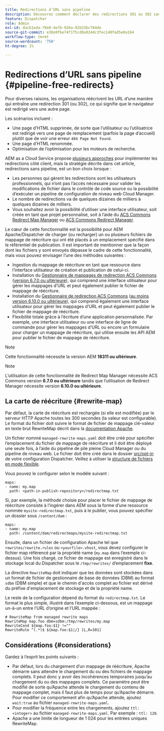```yaml
---
title: Redirections d’URL sans pipeline
description: Découvrez comment déclarer des redirections 301 ou 302 sans accès aux pipelines Git ou Cloud Manager.
feature: Dispatcher
role: Admin
exl-id: dacb1eda-79e0-4e76-926a-92b33bc784de
source-git-commit: e30a9fbe74f1f5cd8a924dc3fec140fad5e0a164
workflow-type: tm+mt
source-wordcount: '750'
ht-degree: 1%

---
```


# Redirections d’URL sans pipeline {#pipeline-free-redirects}

Pour diverses raisons, les organisations réécrivent les URL d’une manière qui entraîne une redirection 301 (ou 302), ce qui signifie que le navigateur est redirigé vers une autre page.

Les scénarios incluent :

* Une page d’HTML supprimée, de sorte que l’utilisateur ou l’utilisatrice est redirigé vers une page de remplacement (parfois la page d’accueil) plutôt que de voir une erreur `404 Page Not Found`.
* Une page d’HTML renommée.
* Optimisation de l’optimisation pour les moteurs de recherche.

AEM as a Cloud Service propose [plusieurs approches](https://experienceleague.adobe.com/en/docs/experience-manager-learn/foundation/administration/url-redirection) pour implémenter les redirections côté client, mais la stratégie décrite dans cet article, redirections sans pipeline, est un bon choix lorsque :

* Les personnes qui gèrent les redirections sont les utilisateurs professionnels, qui n’ont pas l’accès nécessaire pour valider les modifications de fichier dans le contrôle de code source ou la possibilité d’exécuter un pipeline de configuration de niveau web Cloud Manager.
* Le nombre de redirections va de quelques dizaines de milliers à quelques dizaines de milliers.
* Vous souhaitez avoir la possibilité d’utiliser une interface utilisateur, soit créée en tant que projet personnalisé, soit à l’aide du [ACS Commons Redirect Map Manager](https://adobe-consulting-services.github.io/acs-aem-commons/features/redirect-map-manager/index.html) ou [ACS Commons Redirect Manager](https://adobe-consulting-services.github.io/acs-aem-commons/features/redirect-manager/subpages/rewritemap.html).

Le cœur de cette fonctionnalité est la possibilité pour AEM Apache/Dispatcher de charger (ou recharger) un ou plusieurs fichiers de mappage de réécriture qui ont été placés à un emplacement spécifié dans le référentiel de publication. Il est important de mentionner que la façon dont les fichiers y sont envoyés dépasse le cadre de cette fonctionnalité, mais vous pouvez envisager l’une des méthodes suivantes :

* Ingestion du mappage de réécriture en tant que ressource dans l’interface utilisateur de création et publication de celui-ci.
* Installation du [Gestionnaire de mappages de redirection ACS Commons](https://adobe-consulting-services.github.io/acs-aem-commons/features/redirect-map-manager/index.html) ([version 6.7.0 ou ultérieure](https://github.com/Adobe-Consulting-Services/acs-aem-commons/releases)), qui comprend une interface utilisateur pour gérer les mappages d’URL et peut également publier le fichier de mappage de réécriture.
* Installation du [Gestionnaire de redirection ACS Commons](https://adobe-consulting-services.github.io/acs-aem-commons/features/redirect-manager/subpages/rewritemap.html) ([au moins version 6.10.0 ou ultérieure](https://github.com/Adobe-Consulting-Services/acs-aem-commons/releases)), qui comprend également une interface utilisateur pour gérer les mappages d’URL et peut également publier le fichier de mappage de réécriture.
* Flexibilité totale grâce à l’écriture d’une application personnalisée. Par exemple, une interface utilisateur ou une interface de ligne de commande pour gérer les mappages d’URL ou encore un formulaire pour charger un mappage de réécriture, qui utilise ensuite les API AEM pour publier le fichier de mappage de réécriture.

>[!NOTE]
> Cette fonctionnalité nécessite la version AEM **18311 ou ultérieure**.

>[!NOTE]
> L’utilisation de cette fonctionnalité de Redirect Map Manager nécessite ACS Commons version **6.7.0 ou ultérieure** tandis que l’utilisation de Redirect Manager nécessite version **6.10.0 ou ultérieure**.

## La carte de réécriture {#rewrite-map}

Par défaut, la carte de réécriture est rechargée (si elle est modifiée) par le serveur HTTP Apache toutes les 300 secondes (la valeur est configurable). Le format du fichier doit suivre le format de fichier de mappage clé-valeur en texte brut RewriteMap décrit dans la [documentation Apache](https://httpd.apache.org/docs/2.4/rewrite/rewritemap.html#txt).

Un fichier nommé `managed-rewrite-maps.yaml` doit être créé pour spécifier l’emplacement du fichier de mappage de réécriture et il doit être déployé une seule fois, à l’aide du pipeline de pile pleine Cloud Manager ou du pipeline de niveau web. Le fichier doit être créé dans le dossier [src/opt-in](https://github.com/adobe/aem-project-archetype/tree/develop/src/main/archetype/dispatcher.cloud/src/opt-in) de votre configuration Dispatcher. Veillez à utiliser la [structure de fichiers en mode flexible](/help/implementing/dispatcher/validation-debug.md#flexible-mode-file-structure).

Vous pouvez le configurer selon le modèle suivant :

```
maps:
- name: my.map
  path: <path-in-publish-repository>/redirectmap.txt
```

Si, par exemple, la méthode choisie pour placer le fichier de mappage de réécriture consiste à l’ingérer dans AEM sous la forme d’une ressource nommée `mysite-redirectmap.txt`, puis à le publier, vous pouvez spécifier un dossier sous `/content/dam` :

```
maps:
- name: my.map
  path: /content/dam/redirectmaps/mysite-redirectmap.txt
```

Ensuite, dans un fichier de configuration Apache tel que `rewrites/rewrite.rules` ou `<yourfile>.vhost`, vous devez configurer le fichier map référencé par la propriété name (`my.map` dans l’exemple ci-dessus). Une fois chargé, ce fichier de mappage est enregistré dans le stockage local du Dispatcher sous le `/tmp/rewrites/` d’emplacement **fixe**.

La directive `RewriteMap` doit indiquer que les données sont stockées dans un format de fichier de gestionnaire de base de données (DBM) au format `sdbm` (DBM simple) et que le chemin d&#39;accès complet au fichier est dérivé du préfixe d&#39;emplacement de stockage et de la propriété name.

Le reste de la configuration dépend du format du `redirectmap.txt`. Le format le plus simple, illustré dans l’exemple ci-dessous, est un mappage un-à-un entre l’URL d’origine et l’URL mappée :

```
# RewriteMap from managed rewrite maps
RewriteMap map.foo dbm=sdbm:/tmp/rewrites/my.map
RewriteCond ${map.foo:$1} !=""
RewriteRule ^(.*)$ ${map.foo:$1|/} [L,R=301]
```


## Considérations {#considerations}

Gardez à l’esprit les points suivants :

* Par défaut, lors du chargement d’un mappage de réécriture, Apache démarre sans attendre le chargement du ou des fichiers de mappage complets. Il peut donc y avoir des incohérences temporaires jusqu’au chargement du ou des mappages complets. Ce paramètre peut être modifié de sorte qu’Apache attende le chargement du contenu de mappage complet, mais il faut plus de temps pour qu’Apache démarre. Pour modifier ce comportement afin qu’Apache attende, ajoutez `wait:true` au fichier `managed-rewrite-maps.yaml`.
* Pour modifier la fréquence entre les chargements, ajoutez `ttl: <integer>` au fichier `managed-rewrite-maps.yaml`. Par exemple : `ttl: 120`.
* Apache a une limite de longueur de 1 024 pour les entrées uniques RewriteMap.
